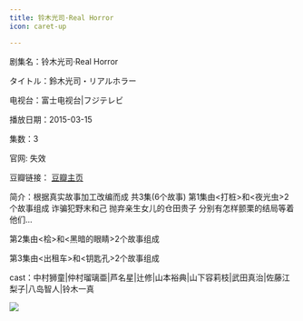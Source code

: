 ```yaml
---
title: 铃木光司·Real Horror
icon: caret-up

---
```


剧集名：铃木光司·Real Horror

タイトル：鈴木光司・リアルホラー

电视台：富士电视台|フジテレビ

播放日期：2015-03-15

集数：3

官网: 失效

豆瓣链接： [豆瓣主页](https://movie.douban.com/subject/26304900/)


简介：根据真实故事加工改编而成 共3集(6个故事) 第1集由<打桩>和<夜光虫>2个故事组成 诈骗犯野末和己 抛弃亲生女儿的仓田贵子 分别有怎样颤栗的结局等着他们… ​​​

第2集由<桧>和<黑暗的眼睛>2个故事组成 ​​​

第3集由<出租车>和<钥匙孔>2个故事组成 ​​​

cast：中村狮童|仲村瑠璃亜|芦名星|辻修|山本裕典|山下容莉枝|武田真治|佐藤江梨子|八岛智人|铃木一真

![](https://listpic.tsgsanjiao.com/sp/2015/2015lmgs.jpg)